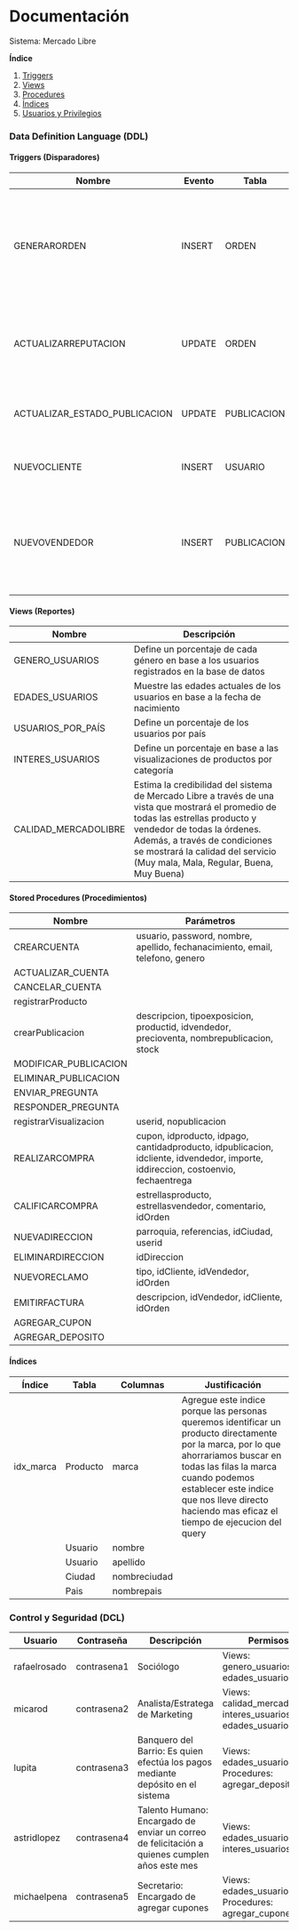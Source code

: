 # Documentación
Sistema: Mercado Libre

**Índice**   
1. [Triggers](#id1)
2. [Views](#id2)
3. [Procedures](#id3)
4. [Índices](#id4)
5. [Usuarios y Privilegios](#id5)

### Data Definition Language (DDL)
#### Triggers (Disparadores) <a name="id1"></a>
|  Nombre | Evento  | Tabla   | Tiempo   | Descripción   |
| ------------ | ------------ | ------------ | ------------ | ------------ |
| GENERARORDEN   | INSERT  | ORDEN  | AFTER  |  Se actualiza el stock disponible y la cantidad de veces que puede aplicar un cupón al generar una orden |
| ACTUALIZARREPUTACION   | UPDATE   | ORDEN  | AFTER  |  Recalcula la reputación del vendedor con la nueva calificación   |
| ACTUALIZAR_ESTADO_PUBLICACION   | UPDATE   | PUBLICACION  | BEFORE  |  Cambia el estado de la publicación según el stock |
| NUEVOCLIENTE    | INSERT   | USUARIO   | AFTER  | Todo nuevo usuario es considerado cliente  |
| NUEVOVENDEDOR  | INSERT   | PUBLICACION  | BEFORE  | El usuario se convierte en vendedor cuando realiza por primera vez una publicación   |

#### Views (Reportes) <a name="id2"></a>
| Nombre  | Descripción  |
| ------------ | ------------ |
| GENERO_USUARIOS   |  Define un porcentaje de cada género en base a los usuarios registrados en la base de datos |
| EDADES_USUARIOS  | Muestre las edades actuales de los usuarios en base a la fecha de nacimiento  |
| USUARIOS_POR_PAÍS | Define un porcentaje de los usuarios por país |
| INTERES_USUARIOS | Define un porcentaje en base a las visualizaciones de productos por categoría  |
| CALIDAD_MERCADOLIBRE | Estima la credibilidad del sistema de Mercado Libre a través de una vista que mostrará el promedio de todas las estrellas producto y vendedor de todas la órdenes. Además, a través de condiciones se mostrará la calidad del servicio (Muy mala, Mala, Regular, Buena, Muy Buena) |

#### Stored Procedures (Procedimientos) <a name="id3"></a>

| Nombre   | Parámetros   |
| ------------ | ------------ |
| CREARCUENTA  | usuario, password, nombre, apellido, fechanacimiento, email, telefono, genero  |
| ACTUALIZAR_CUENTA  |   |
| CANCELAR_CUENTA  |   |
| registrarProducto  |   |
| crearPublicacion  | descripcion, tipoexposicion, productid, idvendedor, precioventa, nombrepublicacion, stock  |
| MODIFICAR_PUBLICACION  |   |
| ELIMINAR_PUBLICACION  |   |
| ENVIAR_PREGUNTA |   |
| RESPONDER_PREGUNTA  |   |
| registrarVisualizacion  | userid, nopublicacion  |
| REALIZARCOMPRA  |  cupon, idproducto, idpago, cantidadproducto, idpublicacion, idcliente, idvendedor, importe, iddireccion, costoenvio, fechaentrega |
| CALIFICARCOMPRA  | estrellasproducto, estrellasvendedor, comentario,  idOrden |
| NUEVADIRECCION  | parroquia, referencias, idCiudad, userid  |
| ELIMINARDIRECCION | idDireccion  |
| NUEVORECLAMO |  tipo, idCliente, idVendedor, idOrden |
| EMITIRFACTURA | descripcion, idVendedor, idCliente, idOrden |
| AGREGAR_CUPON |  |
| AGREGAR_DEPOSITO |   |



#### Índices <a name="id4"></a>

| Índice  | Tabla   | Columnas  | Justificación
| ------------ | ------------ | ------------ | ------------ |
| idx_marca  | Producto | marca  | Agregue este indice porque las personas queremos identificar un producto directamente por la marca, por lo que ahorrariamos buscar en todas las filas la marca cuando podemos establecer este indice que nos lleve directo haciendo mas eficaz el tiempo de ejecucion del query |
|   | Usuario  | nombre   |  |
|   | Usuario  | apellido  |  |
|   | Ciudad  | nombreciudad  |  |
|   | Pais  | nombrepais  |  |


### Control y Seguridad (DCL) <a name="id5"></a>

| Usuario  | Contraseña   | Descripción  | Permisos
| ------------ | ------------ | ------------ | ------------ |
| rafaelrosado  | contrasena1  | Sociólogo  | Views: genero_usuarios, edades_usuarios |
| micarod  | contrasena2  | Analista/Estratega de Marketing  | Views: calidad_mercadolibre, interes_usuarios, edades_usuarios  |
| lupita  | contrasena3  | Banquero del Barrio: Es quien efectúa los pagos mediante depósito en el sistema   | Views: edades_usuarios Procedures: agregar_deposito  |
| astridlopez  | contrasena4  | Talento Humano: Encargado de enviar un correo de felicitación a quienes cumplen años este mes  | Views: edades_usuarios, interes_usuarios  |
| michaelpena  | contrasena5  | Secretario: Encargado de agregar cupones | Views: edades_usuarios, Procedures: agregar_cupones |

